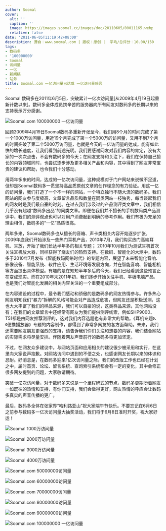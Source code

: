 ```yaml
---
author: Soomal
cover:
  alt: ''
  caption: ''
  image: https://images.soomal.cc/images/doc/20110605/00011165.webp
  relative: false
date: '2011-06-05T11:19:42+08:00'
description: 源自：www.soomal.com | 版权：原创 |  平均/总评分：10.00/150
tags:
- 数码多
- '100000000'
- Soomal
- 访问量
- 一亿
- 新闻稿
- 站务
title: Soomal.com 一亿访问量已达成 一亿访问量感言
---
```


Soomal 数码多在2011年6月5日，突破累计一亿次访问量[从2009年4月19日起重新计数以来]。数码多全体成员携辛苦的服务器向所有网友对数码多的长期以来的支持表示万分感谢。



![Soomal.com 100000000 一亿访问量](https://images.soomal.cc/images/doc/20110605/00011165.webp)



回顾2009年4月19日Soomal数码多重新开张至今，我们用8个月的时间完成了第一个1000万访问量，用近19个月完成了第一个5000万的访问量，又用不到7个月的时间突破了第二个5000万访问量，也就是今天的一亿访问量的达成。能有如此快的增长速度，让我们看到前途光明。我们要感谢网友对我们内容的肯定，没有大家的一次次点击，不会有数码多的今天；在网友支持和关注下，我们在保持自己擅长的内容领域同时，也尝试逐步涉及更多相关产品和内容，其中得到了网友非常宝贵的建议和帮助，也令我们十分感动。



用两年多来的时间，达成的一亿次访问量，这种规模对于门户网站来说微不足道，但却是Soomal数码多一贯坚持高品质原创文章的创作理念的有力验证。用这一亿的访问量，我们打造了一个不一样的网站，一个特立独行不随大流的数码多。我们网站的网友参与度极高，文章留言品质和数量在同类网站一枝独秀，每当谈起我们的网友时是我们最自豪的时刻。在过去我们涉及过的产品测评类文章中，我们相信几乎没有超越“数码多出品”的同类文章。即便在我们并不擅长的手机数码类产品测评中，我们的测评观点也可以对用户消费起到明确的参考作用。我们有极为充足的理由相信，数码多的“一亿”品质很高。



两年多来，Soomal数码多也从擅长的音箱、声卡类相关内容开始逐步扩张，2009年底我们开始涉及一些热门耳机产品，2010年7月，我们购买热门高端耳机、耳放，开始了我们长达半年多的相关专题； 2010年10月我们为测试耳机首次关注耳机放大器，同样获得了烧友们的热烈支持。在数码、智能化的大潮中，数码多于2010年7月发布《智能数码网络时代》的专题内容，展望了未来智能化音响、影像设备、智能系统、软件应用、生活环境等发展方向，并在智能音响、智能相机等方面提出具体模型。有趣的是在短短半年多后的今天，我们已经看到这些预言正在变成现实。而在2010年末2011年初，我们逐步开始关注手机、平板电脑产品，也是我们对智能化发展的相关内容关注的一个重要组成部分。



在内容建设的过程中，最令我们感动和骄傲的是数码多的网友热情参与。许多热心网友明知我们“暴力”拆解的风格可能会对产品造成危害，但网友还是积极送测，这也大大丰富了我们的样品来源，我们可以自豪的说，这类样品来源，其他网站没有；在我们的文章留言中还经常有网友为我们提供测评线索，例如SHP9000、T51都是由网友推荐测评的，这对我们内容选题也有非常大的帮助。《耳机专题》、《便携播放器》专题的内容制作，都得到了非常多网友的各方面帮助。未来，我们还需要网友朋友更强烈的支持，请告诉我们你们关注和想要的内容，我们结合网站的实际需求将尽量安排。伴随着网友声音前行的数码多将更加坚定。



不过，在网友众多建议中，与网站页面和应用相关的建议很少被采用和实行，在这里向大家说声抱歉。对网站访问中遇到的不便之处，也感谢网友长期以来的体谅和忍耐。好消息是，在数码多迎来1亿次访问量之际，我们的改版工作也已经在计划之中，届时首页、论坛、留言系统、查询索引系统都会有一定的变化，其中会修正很多网友提到的问题，大家敬请期待。



突破一亿次访问量，对于数码多来说是一个里程碑式的节点，数码多更期盼着网友一如既往的热情和支持，有你们支持，我们会做得更好，网友热情的呼应会让数码多真实的声音传播的更广。



最后，数码多全体在张家界“哈利路亚山”祝大家端午节快乐。不要忘记在6月6日之前参与数码多一亿次访问量大抽奖活动，我们将于6月8日准时开奖，祝大家好运！



![Soomal 1000万访问量](https://images.soomal.cc/images/doc/20091220/00003424.webp)



![Soomal 2000万访问量](https://images.soomal.cc/images/doc/20100409/00004905.webp)



![Soomal 3000万访问量](https://images.soomal.cc/images/doc/20100704/00006250.webp)



![Soomal 4000万访问量](https://images.soomal.cc/images/doc/20100916/00007262.webp)



![Soomal.com 50000000访问量](https://images.soomal.cc/images/doc/20101111/00008232.webp)



![Soomal.com 60000000访问量](https://images.soomal.cc/images/doc/20110103/00009006.webp)



![Soomal.com 70000000访问量](https://images.soomal.cc/images/doc/20110213/00009247.webp)



![Soomal.com 80000000访问量](https://images.soomal.cc/images/doc/20110326/00009861.webp)



![Soomal.com 90000000访问量](https://images.soomal.cc/images/doc/20110429/00010543.webp)



![Soomal.com 100000000 一亿访问量](https://images.soomal.cc/images/doc/20110605/00011165.webp)
